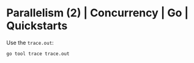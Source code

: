 # Parallelism (2) | Concurrency | Go | Quickstarts
Use the `trace.out`: 
```bash
go tool trace trace.out
```
